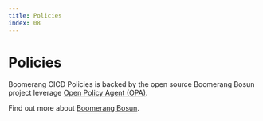 ```yaml
---
title: Policies
index: 08
---
```


# Policies

Boomerang CICD Policies is backed by the open source Boomerang Bosun project leverage [Open Policy Agent (OPA)](https://www.openpolicyagent.org/).

Find out more about [Boomerang Bosun](https://www.useboomerang.io/).